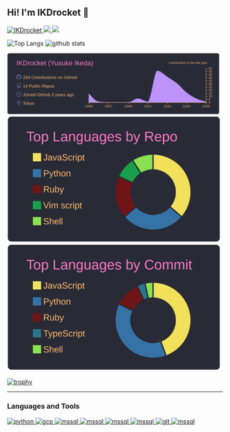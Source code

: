 ## Hi! I'm IKDrocket 👋

<p align="left"> 
  <a href="https://github.com/IKDrocket/IKDrocket/">
    <img src="https://komarev.com/ghpvc/?username=IKDrocket" alt="IKDrocket" />
  </a>
  <a href="http://twitter.com/1128_rocket">
    <img height="20" src="https://img.shields.io/twitter/follow/1128_rocket?label=Twitter&logo=twitter&style=flat" />
  </a>
  <a href="https://github.com/IKDrocket">
    <img height="20" src="https://img.shields.io/github/followers/IKDrocket?label=follow&logo=github&style=flat" />
  </a>
  <!--
  <a href="https://atcoder.jp/users/IKDrocket">
     <img height="20" src="https://img.shields.io/endpoint?url=https%3A%2F%2Fatcoder-badges.now.sh%2Fapi%2Fatcoder%2Fjson%2FIKDRocket" />
    </a> 
  -->
</p>

<p align="left"> 
  <img alt="Top Langs" height="150px" src="https://github-readme-stats.vercel.app/api/top-langs/?username=IKDrocket&layout=compact&count_private=true&show_icons=true&show_icons=true&theme=onedark" />
  <img alt="github stats" height="150px" src="https://github-readme-stats.vercel.app/api?username=IKDrocket&count_private=true&show_icons=true&show_icons=true&theme=onedark" />
</p>

[![](https://raw.githubusercontent.com/IKDrocket/IKDrocket/main/profile-summary-card-output/dracula/0-profile-details.svg)](https://github.com/vn7n24fzkq/github-profile-summary-cards)
[![](https://raw.githubusercontent.com/IKDrocket/IKDrocket/main/profile-summary-card-output/dracula/1-repos-per-language.svg)](https://github.com/vn7n24fzkq/github-profile-summary-cards)
[![](https://raw.githubusercontent.com/IKDrocket/IKDrocket/main/profile-summary-card-output/dracula/2-most-commit-language.svg)](https://github.com/vn7n24fzkq/github-profile-summary-cards)

[![trophy](https://github-profile-trophy.vercel.app/?username=IKDrocket&theme=dracula&margin-w=15)](https://github.com/ryo-ma/github-profile-trophy)

---
### Languages and Tools
<p align="left"> 
  <a href="https://www.python.org" target="_blank"> <img src="https://cdn.icon-icons.com/icons2/2699/PNG/512/python_vertical_logo_icon_168039.png" alt="python" width="40" height="40"/> </a>
  <!--
  <a href="https://www.r-project.org/" target="_blank"> <img src="https://cdn.icon-icons.com/icons2/2107/PNG/512/file_type_r_icon_130212.png" alt="R" width="40" height="40"/> </a> 
-->
  <a href="https://cloud.google.com" target="_blank"> <img src="https://www.vectorlogo.zone/logos/google_cloud/google_cloud-icon.svg" alt="gcp" width="40" height="40"/> </a> 
    <!--
  <a href="https://www.microsoft.com/en-us/sql-server" target="_blank"> <img src="https://cdn.worldvectorlogo.com/logos/microsoft-sql-server.svg" alt="mssql" width="40" height="40"/> </a> 
-->
  <a href="https://www.mysql.com/jp/" target="_blank"> <img src="https://cdn.icon-icons.com/icons2/2415/PNG/512/mysql_original_wordmark_logo_icon_146417.png" alt="mssql" width="40" height="40"/> </a> 
  <a href="http://rubyonrails.org/" target="_blank"> <img src="https://cdn.icon-icons.com/icons2/2415/PNG/512/rails_plain_wordmark_logo_icon_146377.png" alt="mssql" width="40" height="40"/> </a> 
  <a href="https://reactjs.org/" target="_blank"> <img src="https://cdn.icon-icons.com/icons2/2415/PNG/512/react_original_wordmark_logo_icon_146375.png" alt="mssql" width="40" height="40"/> </a> 
  <a href="https://www.docker.com/" target="_blank"> <img src="https://cdn.icon-icons.com/icons2/2407/PNG/512/docker_icon_146192.png" alt="mssql" width="40" height="40"/> </a> 
  <a href="https://git-scm.com/" target="_blank"> <img src="https://www.vectorlogo.zone/logos/git-scm/git-scm-icon.svg" alt="git" width="40" height="40"/> </a>  
  <a href="https://github.co.jp/" target="_blank"> <img src="https://cdn.icon-icons.com/icons2/2429/PNG/512/github_logo_icon_147285.png" alt="mssql" width="40" height="40"/> </a> 


</p>


<!--
**IKDrocket/IKDrocket** is a ✨ _special_ ✨ repository because its `README.md` (this file) appears on your GitHub profile.


- Here are some ideas to get you started:

- 🔭 I’m currently working on ...
- 🌱 I’m currently learning ...
- 👯 I’m looking to collaborate on ...
- 🤔 I’m looking for help with ...
- 💬 Ask me about ...
- 📫 How to reach me: ...
- 😄 Pronouns: ...
- ⚡ Fun fact: ...
-->
